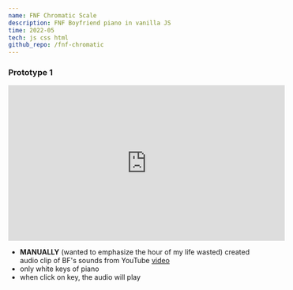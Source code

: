 ```yaml
---
name: FNF Chromatic Scale
description: FNF Boyfriend piano in vanilla JS
time: 2022-05
tech: js css html
github_repo: /fnf-chromatic
---
```


### Prototype 1

<iframe width="560" height="315" src="https://www.youtube.com/embed/fxP0PyCdK4M" title="YouTube video player" frameborder="0" allow="accelerometer; autoplay; clipboard-write; encrypted-media; gyroscope; picture-in-picture" allowfullscreen></iframe>

- **MANUALLY** (wanted to emphasize the hour of my life wasted) created audio clip of BF's sounds from YouTube [video](https://www.youtube.com/watch?v=kQswtEuuQ-E)
- only white keys of piano
- when click on key, the audio will play